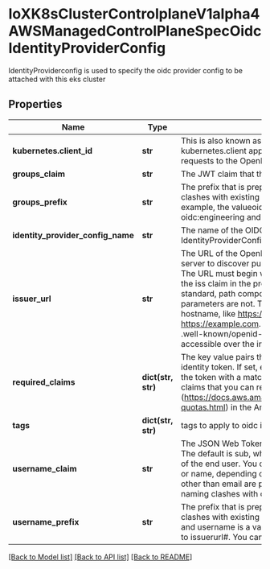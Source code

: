 # IoXK8sClusterControlplaneV1alpha4AWSManagedControlPlaneSpecOidcIdentityProviderConfig

IdentityProviderconfig is used to specify the oidc provider config to be attached with this eks cluster
## Properties
Name | Type | Description | Notes
------------ | ------------- | ------------- | -------------
**kubernetes.client_id** | **str** | This is also known as audience. The ID for the kubernetes.client application that makes authentication requests to the OpenID identity provider. | [optional] 
**groups_claim** | **str** | The JWT claim that the provider uses to return your groups. | [optional] 
**groups_prefix** | **str** | The prefix that is prepended to group claims to prevent clashes with existing names (such as system: groups). For example, the valueoidc: will create group names like oidc:engineering and oidc:infra. | [optional] 
**identity_provider_config_name** | **str** | The name of the OIDC provider configuration.   IdentityProviderConfigName is a required field | [optional] 
**issuer_url** | **str** | The URL of the OpenID identity provider that allows the API server to discover public signing keys for verifying tokens. The URL must begin with https:// and should correspond to the iss claim in the provider&#39;s OIDC ID tokens. Per the OIDC standard, path components are allowed but query parameters are not. Typically the URL consists of only a hostname, like https://server.example.org or https://example.com. This URL should point to the level below .well-known/openid-configuration and must be publicly accessible over the internet. | [optional] 
**required_claims** | **dict(str, str)** | The key value pairs that describe required claims in the identity token. If set, each claim is verified to be present in the token with a matching value. For the maximum number of claims that you can require, see Amazon EKS service quotas (https://docs.aws.amazon.com/eks/latest/userguide/service-quotas.html) in the Amazon EKS User Guide. | [optional] 
**tags** | **dict(str, str)** | tags to apply to oidc identity provider association | [optional] 
**username_claim** | **str** | The JSON Web Token (JWT) claim to use as the username. The default is sub, which is expected to be a unique identifier of the end user. You can choose other claims, such as email or name, depending on the OpenID identity provider. Claims other than email are prefixed with the issuer URL to prevent naming clashes with other plug-ins. | [optional] 
**username_prefix** | **str** | The prefix that is prepended to username claims to prevent clashes with existing names. If you do not provide this field, and username is a value other than email, the prefix defaults to issuerurl#. You can use the value - to disable all prefixing. | [optional] 

[[Back to Model list]](../README.md#documentation-for-models) [[Back to API list]](../README.md#documentation-for-api-endpoints) [[Back to README]](../README.md)


